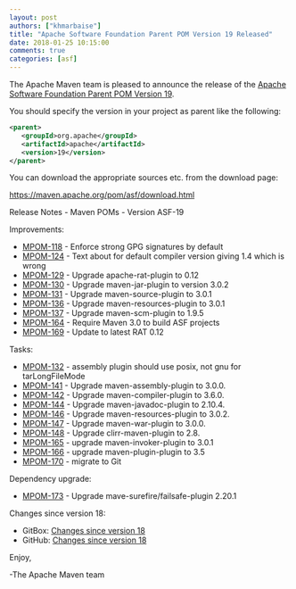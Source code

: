 ```yaml
---
layout: post
authors: ["khmarbaise"]
title: "Apache Software Foundation Parent POM Version 19 Released"
date: 2018-01-25 10:15:00
comments: true
categories: [asf]
---
```

The Apache Maven team is pleased to announce the release of the 
[Apache Software Foundation Parent POM Version 19](https://maven.apache.org/pom/asf/).

You should specify the version in your project as parent like the following:

``` xml
<parent>
   <groupId>org.apache</groupId>
   <artifactId>apache</artifactId>
   <version>19</version>
</parent>
```
You can download the appropriate sources etc. from the download page:

https://maven.apache.org/pom/asf/download.html


<!-- more -->

Release Notes - Maven POMs - Version ASF-19

Improvements:

 * [MPOM-118](https://issues.apache.org/jira/browse/MPOM-118) - Enforce strong GPG signatures by default
 * [MPOM-124](https://issues.apache.org/jira/browse/MPOM-124) - Text about for default compiler version giving 1.4 which is wrong
 * [MPOM-129](https://issues.apache.org/jira/browse/MPOM-129) - Upgrade apache-rat-plugin to 0.12
 * [MPOM-130](https://issues.apache.org/jira/browse/MPOM-130) - Upgrade maven-jar-plugin to version 3.0.2
 * [MPOM-131](https://issues.apache.org/jira/browse/MPOM-131) - Upgrade maven-source-plugin to 3.0.1
 * [MPOM-136](https://issues.apache.org/jira/browse/MPOM-136) - Upgrade maven-resources-plugin to 3.0.1
 * [MPOM-137](https://issues.apache.org/jira/browse/MPOM-137) - Upgrade maven-scm-plugin to 1.9.5
 * [MPOM-164](https://issues.apache.org/jira/browse/MPOM-164) - Require Maven 3.0 to build ASF projects
 * [MPOM-169](https://issues.apache.org/jira/browse/MPOM-169) - Update to latest RAT 0.12

Tasks:

 * [MPOM-132](https://issues.apache.org/jira/browse/MPOM-132) - assembly plugin should use posix, not gnu for tarLongFileMode
 * [MPOM-141](https://issues.apache.org/jira/browse/MPOM-141) - Upgrade maven-assembly-plugin to 3.0.0.
 * [MPOM-142](https://issues.apache.org/jira/browse/MPOM-142) - Upgrade maven-compiler-plugin to 3.6.0.
 * [MPOM-144](https://issues.apache.org/jira/browse/MPOM-144) - Upgrade maven-javadoc-plugin to 2.10.4.
 * [MPOM-146](https://issues.apache.org/jira/browse/MPOM-146) - Upgrade maven-resources-plugin to 3.0.2.
 * [MPOM-147](https://issues.apache.org/jira/browse/MPOM-147) - Upgrade maven-war-plugin to 3.0.0.
 * [MPOM-148](https://issues.apache.org/jira/browse/MPOM-148) - Upgrade clirr-maven-plugin to 2.8.
 * [MPOM-165](https://issues.apache.org/jira/browse/MPOM-165) - upgrade maven-invoker-plugin to 3.0.1
 * [MPOM-166](https://issues.apache.org/jira/browse/MPOM-166) - upgrade maven-plugin-plugin to 3.5
 * [MPOM-170](https://issues.apache.org/jira/browse/MPOM-170) - migrate to Git
 
Dependency upgrade:

 * [MPOM-173](https://issues.apache.org/jira/browse/MPOM-173) - Upgrade mave-surefire/failsafe-plugin 2.20.1

Changes since version 18:

 * GitBox: [Changes since version 18][change-18]
 * GitHub: [Changes since version 18][change-github-18]


Enjoy,
    
-The Apache Maven team

[change-18]: https://gitbox.apache.org/repos/asf?p=maven-apache-parent.git;a=blobdiff;f=pom.xml;hb=apache-19;hpb=apache-18
[change-github-18]: https://github.com/apache/maven-apache-parent/compare/apache-18...apache-19

